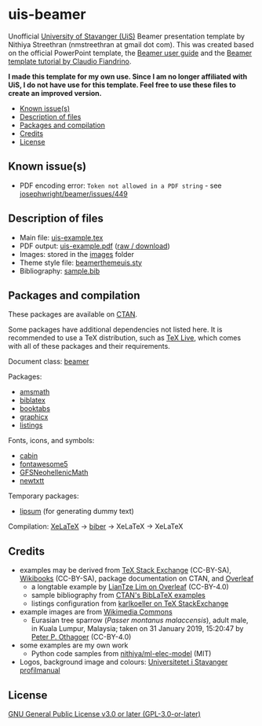 # uis-beamer <!-- omit in toc -->

Unofficial [University of Stavanger (UiS)](https://www.uis.no/) Beamer presentation template by Nithiya Streethran (nmstreethran at gmail dot com). This was created based on the official PowerPoint template, the [Beamer user guide](https://ctan.org/pkg/beamer) and the [Beamer template tutorial by Claudio Fiandrino](https://tex.stackexchange.com/a/146682/140109).

**I made this template for my own use. Since I am no longer affiliated with UiS, I do not have use for this template. Feel free to use these files to create an improved version.**

- [Known issue(s)](#known-issues)
- [Description of files](#description-of-files)
- [Packages and compilation](#packages-and-compilation)
- [Credits](#credits)
- [License](#license)

## Known issue(s)

- PDF encoding error: `Token not allowed in a PDF string` - see [josephwright/beamer/issues/449](https://github.com/josephwright/beamer/issues/449)

## Description of files

- Main file: [uis-example.tex](uis-example.tex)
- PDF output: [uis-example.pdf](uis-example.pdf) ([raw / download](https://raw.githubusercontent.com/nmstreethran/uis-beamer/master/uis-example.pdf))
- Images: stored in the [images](images/) folder
- Theme style file: [beamerthemeuis.sty](beamerthemeuis.sty)
- Bibliography: [sample.bib](sample.bib)

## Packages and compilation

These packages are available on [CTAN](https://www.ctan.org/).

Some packages have additional dependencies not listed here. It is recommended to use a TeX distribution, such as [TeX Live](https://tug.org/texlive/), which comes with all of these packages and their requirements.

Document class: [beamer](https://www.ctan.org/pkg/beamer)

Packages:

- [amsmath](https://www.ctan.org/pkg/amsmath)
- [biblatex](https://www.ctan.org/pkg/biblatex)
- [booktabs](https://www.ctan.org/pkg/booktabs)
- [graphicx](https://www.ctan.org/pkg/graphicx)
- [listings](https://www.ctan.org/pkg/listings)

Fonts, icons, and symbols:

- [cabin](https://www.ctan.org/pkg/cabin)
- [fontawesome5](https://www.ctan.org/pkg/fontawesome5)
- [GFSNeohellenicMath](https://www.ctan.org/pkg/gfsneohellenicmath)
- [newtxtt](https://www.ctan.org/pkg/newtxtt)

Temporary packages:

- [lipsum](https://www.ctan.org/pkg/lipsum) (for generating dummy text)

Compilation: [XeLaTeX](https://www.ctan.org/pkg/xetex) -> [biber](https://www.ctan.org/pkg/biber) -> XeLaTeX -> XeLaTeX

## Credits

- examples may be derived from [TeX Stack Exchange](https://tex.stackexchange.com/) (CC-BY-SA), [Wikibooks](https://en.wikibooks.org/wiki/LaTeX) (CC-BY-SA), package documentation on CTAN, and [Overleaf](https://www.overleaf.com/learn)
  - a longtable example by [LianTze Lim on Overleaf](https://www.overleaf.com/latex/examples/a-longtable-example/xxwzfxkxxjmc) (CC-BY-4.0)
  - sample bibliography from [CTAN's BibLaTeX examples](http://mirrors.ctan.org/macros/latex/contrib/biblatex/doc/examples/biblatex-examples.bib)
  - listings configuration from [karlkoeller on TeX StackExchange](https://tex.stackexchange.com/a/235822/140109)
- example images are from [Wikimedia Commons](https://commons.wikimedia.org/wiki/Main_Page)
  - Eurasian tree sparrow (*Passer montanus malaccensis*), adult male, in Kuala Lumpur, Malaysia; taken on 31 January 2019, 15:20:47 by [Peter P. Othagoer](https://commons.wikimedia.org/wiki/File:Passer_montanus_malaccensis_@_Kuala_Lumpur,_Malaysia_%281%29.jpg) (CC-BY-4.0)
- some examples are my own work
  - Python code samples from [nithiya/ml-elec-model](https://gitlab.com/nithiya/ml-elec-model) (MIT)
- Logos, background image and colours: [Universitetet i Stavanger profilmanual](http://uis.profilmanual.fasett.no/universitetet-i-stavanger-profilmanual-1)

## License

[GNU General Public License v3.0 or later (GPL-3.0-or-later)](https://www.gnu.org/licenses/gpl-3.0.en.html)
